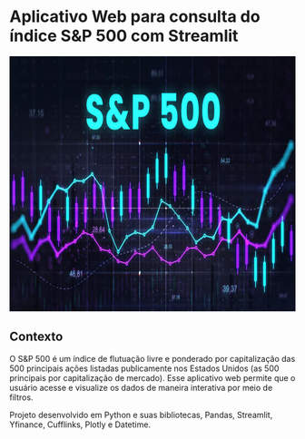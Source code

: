 # Aplicativo Web para consulta do índice S&P 500 com Streamlit

<p align="center"><img src="./SP500.jpg" width="800" height="450"></p>

## Contexto

 O S&P 500 é um índice de flutuação livre e ponderado por capitalização das 500 principais ações listadas publicamente nos Estados Unidos (as 500 principais por capitalização de mercado). Esse aplicativo web permite que o usuário acesse e visualize os dados de maneira interativa por meio de filtros.

Projeto desenvolvido em Python e suas bibliotecas, Pandas, Streamlit, Yfinance, Cufflinks, Plotly e Datetime.   
